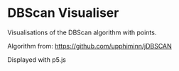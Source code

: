 # DBScan Visualiser

Visualisations of the DBScan algorithm with points.

Algorithm from: https://github.com/upphiminn/jDBSCAN

Displayed with p5.js